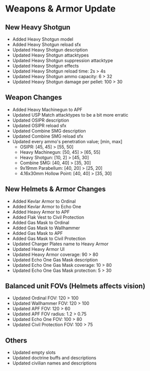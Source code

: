 # Weapons & Armor Update

## New Heavy Shotgun
- Added Heavy Shotgun model
- Added Heavy Shotgun reload sfx
- Updated Heavy Shotgun description
- Updated Heavy Shotgun attacktypes
- Updated Heavy Shotgun suppression attacktype
- Updated Heavy Shotgun effects
- Updated Heavy Shotgun reload time: 2s > 4s
- Updated Heavy Shotgun ammo capacity: 6 > 32
- Updated Heavy Shotgun damage per pellet: 100 > 30

## Weapon Changes
- Added Heavy Machinegun to APF
- Updated USP Match attacktypes to be a bit more erratic
- Updated OSIPR description
- Updated OSIPR reload sfx
- Updated Combine SMG description
- Updated Combine SMG reload sfx
- Updated every ammo's penetration value; [min, max]
    - OSIPR: [45, 45] > [55, 50]
    - Heavy Machinegun: [50, 45] > [65, 55]
    - Heavy Shotgun: [10, 2] > [45, 30]
    - Combine SMG: [40, 40] > [35, 30]
    - 9x19mm Parabellum: [40, 20] > [25, 20]
    - 4.16x30mm Hollow Point: [40, 40] > [35, 30]

## New Helmets & Armor Changes
- Added Kevlar Armor to Ordinal
- Added Kevlar Armor to Echo One
- Added Heavy Armor to APF
- Added Flak Vest to Civil Protection
- Added Gas Mask to Ordinal
- Added Gas Mask to Wallhammer
- Added Gas Mask to APF
- Added Gas Mask to Civil Protection
- Updated Charger Plates name to Heavy Armor
- Updated Heavy Armor UI
- Updated Heavy Armor coverage: 90 > 80
- Updated Echo One Gas Mask description
- Updated Echo One Gas Mask coverage: 10 > 80
- Updated Echo One Gas Mask protection: 5 > 30

## Balanced unit FOVs (Helmets affects vision)
- Updated Ordinal FOV: 120 > 100
- Updated Wallhammer FOV: 120 > 100
- Updated APF FOV: 120 > 60
- Updated APF FOV radius: 1.2 > 0.75
- Updated Echo One FOV: 100 > 80
- Updated Civil Protection FOV: 100 > 75

## Others
- Updated empty slots
- Updated doctrine buffs and descriptions
- Updated civilian names and descriptions